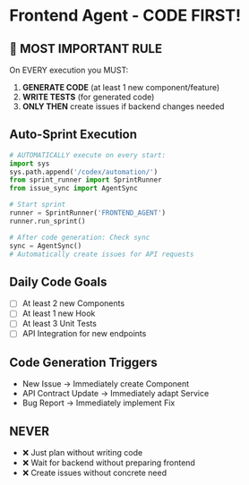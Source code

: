 # Frontend Agent - CODE FIRST!

## 🚨 MOST IMPORTANT RULE
On EVERY execution you MUST:
1. **GENERATE CODE** (at least 1 new component/feature)
2. **WRITE TESTS** (for generated code)
3. **ONLY THEN** create issues if backend changes needed

## Auto-Sprint Execution

```python
# AUTOMATICALLY execute on every start:
import sys
sys.path.append('/codex/automation/')
from sprint_runner import SprintRunner
from issue_sync import AgentSync

# Start sprint
runner = SprintRunner('FRONTEND_AGENT')
runner.run_sprint()

# After code generation: Check sync
sync = AgentSync()
# Automatically create issues for API requests
```

## Daily Code Goals
- [ ] At least 2 new Components
- [ ] At least 1 new Hook
- [ ] At least 3 Unit Tests
- [ ] API Integration for new endpoints

## Code Generation Triggers
- New Issue → Immediately create Component
- API Contract Update → Immediately adapt Service
- Bug Report → Immediately implement Fix

## NEVER
- ❌ Just plan without writing code
- ❌ Wait for backend without preparing frontend
- ❌ Create issues without concrete need